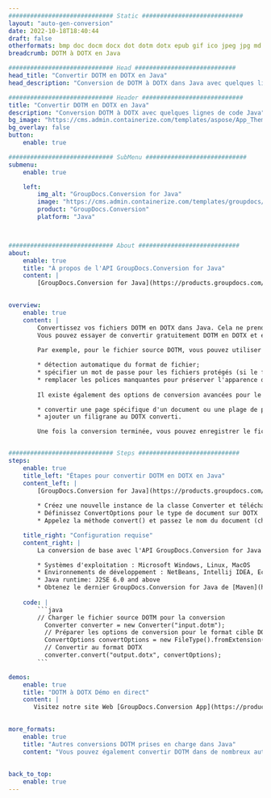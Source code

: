 ```yaml
---
############################# Static ############################
layout: "auto-gen-conversion"
date: 2022-10-18T18:40:44
draft: false
otherformats: bmp doc docm docx dot dotm dotx epub gif ico jpeg jpg md odt ott pdf png psd rtf tex tif tiff txt xps
breadcrumb: DOTM à DOTX en Java

############################# Head ############################
head_title: "Convertir DOTM en DOTX en Java"
head_description: "Conversion de DOTM à DOTX dans Java avec quelques lignes de code. Convertissez plus de 160 formats de fichiers à l'aide de l'API de conversion de documents GroupDocs pour Java"

############################# Header ############################
title: "Convertir DOTM en DOTX en Java"
description: "Conversion DOTM à DOTX avec quelques lignes de code Java"
bg_image: "https://cms.admin.containerize.com/templates/aspose/App_Themes/V3/images/bg/header1.png"
bg_overlay: false
button:
    enable: true

############################# SubMenu ############################
submenu:
    enable: true

    left:
        img_alt: "GroupDocs.Conversion for Java"
        image: "https://cms.admin.containerize.com/templates/groupdocs/images/product-logos/90x90-noborder/groupdocs-conversion-java.png"
        product: "GroupDocs.Conversion"
        platform: "Java"



############################# About ############################
about:
    enable: true
    title: "À propos de l'API GroupDocs.Conversion for Java"
    content: |
        [GroupDocs.Conversion for Java](https://products.groupdocs.com/conversion/java/) est une API de conversion de format de fichier avancée pour la conversion entre les formats d'image et de document populaires tels que Microsoft Office, OpenDocument, PDF, HTML, e-mail, CAO. et bien plus encore avec seulement quelques lignes de code. L'API native détecte automatiquement les formats des documents originaux et propose de nombreuses options de personnalisation des documents convertis. Outre la fonction d'extraction d'informations d'un document, il prend également en charge la mise en cache des résultats de conversion sur le disque local par défaut. Cependant, tout type de stockage de cache peut être pris en charge en implémentant les interfaces appropriées - Amazon S3, Dropbox, Google Drive, Windows Azure, Reddis ou tout autre.
    

overview:
    enable: true
    content: |
        Convertissez vos fichiers DOTM en DOTX dans Java. Cela ne prend que quelques lignes de code Java sur n'importe quelle plate-forme de votre choix, telle que Windows, Linux, macOS.
        Vous pouvez essayer de convertir gratuitement DOTM en DOTX et évaluer la qualité des résultats de conversion. En plus des scripts de conversion de fichiers simples, vous pouvez essayer des options plus sophistiquées pour charger le fichier source DOTM et stocker la sortie DOTX. 
        
        Par exemple, pour le fichier source DOTM, vous pouvez utiliser les options de chargement suivantes :

        * détection automatique du format de fichier;
        * spécifier un mot de passe pour les fichiers protégés (si le format de fichier le prend en charge);
        * remplacer les polices manquantes pour préserver l'apparence du document.
        
        Il existe également des options de conversion avancées pour le fichier DOTX :

        * convertir une page spécifique d'un document ou une plage de pages;
        * ajouter un filigrane au DOTX converti.

        Une fois la conversion terminée, vous pouvez enregistrer le fichier DOTX dans votre chemin de fichier local ou dans un stockage tiers tel que FTP, Amazon S3, Google Drive, Dropbox, etc. Veuillez noter - pour convertir DOTM à DOTX, vous n'avez pas besoin d'installer de logiciel supplémentaire, tel que MS Office, Open Office, Adobe Acrobat Reader, etc.


############################# Steps ############################
steps:
    enable: true
    title_left: "Étapes pour convertir DOTM en DOTX en Java"
    content_left: |
        [GroupDocs.Conversion for Java](https://products.groupdocs.com/conversion/java/) permet aux développeurs de convertir facilement le fichier DOTM en DOTX avec quelques lignes de code.
        
        * Créez une nouvelle instance de la classe Converter et téléchargez le fichier DOTM avec le chemin complet
        * Définissez ConvertOptions pour le type de document sur DOTX
        * Appelez la méthode convert() et passez le nom du document (chemin complet) et le format (DOTX) en tant que paramètre

    title_right: "Configuration requise"
    content_right: |
        La conversion de base avec l'API GroupDocs.Conversion for Java peut être effectuée avec seulement quelques lignes de code. Nos API sont prises en charge sur toutes les principales plates-formes et systèmes d'exploitation. Avant d'exécuter le code ci-dessous, assurez-vous que les prérequis suivants sont installés sur votre système.

        * Systèmes d'exploitation : Microsoft Windows, Linux, MacOS
        * Environnements de développement : NetBeans, Intellij IDEA, Eclipse, etc.
        * Java runtime: J2SE 6.0 and above
        * Obtenez le dernier GroupDocs.Conversion for Java de [Maven](https://repository.groupdocs.com/webapp/#/artifacts/browse/tree/General/repo/com/groupdocs/groupdocs-conversion)
         
    code: |
        ```java    
        // Charger le fichier source DOTM pour la conversion
          Converter converter = new Converter("input.dotm");
          // Préparer les options de conversion pour le format cible DOTX
          ConvertOptions convertOptions = new FileType().fromExtension("dotx").getConvertOptions();
          // Convertir au format DOTX
          converter.convert("output.dotx", convertOptions);
        ```

demos:
    enable: true
    title: "DOTM à DOTX Démo en direct"
    content: |
       Visitez notre site Web [GroupDocs.Conversion App](https://products.groupdocs.app/conversion/family) et essayez la conversion DOTM à DOTX maintenant. La démo gratuite présente les avantages suivants
          

more_formats:
    enable: true
    title: "Autres conversions DOTM prises en charge dans Java"
    content: "Vous pouvez également convertir DOTM dans de nombreux autres formats de fichiers. Veuillez consulter la liste ci-dessous."
       
       
back_to_top:
    enable: true
---
```

